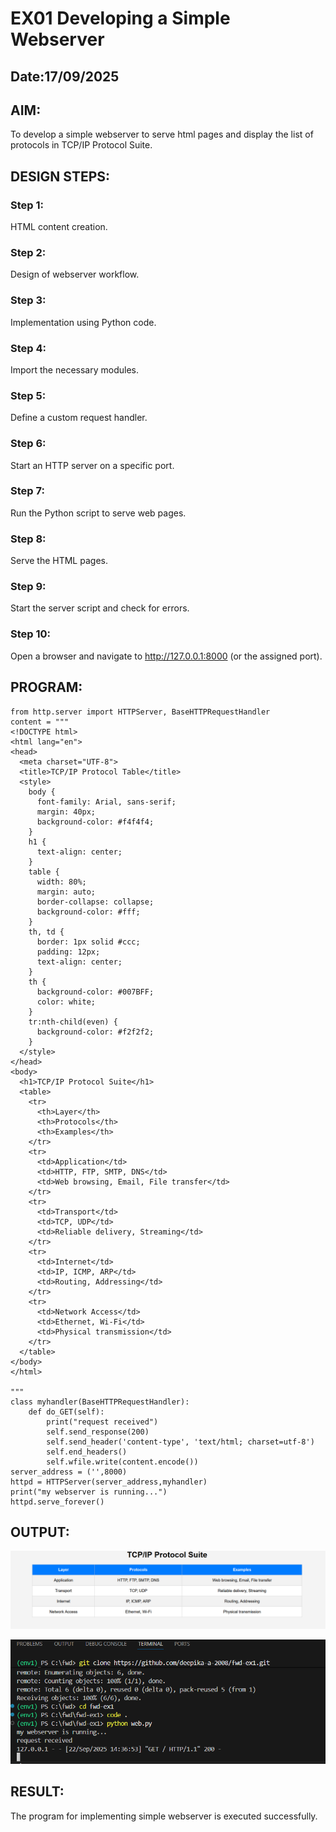 # EX01 Developing a Simple Webserver
## Date:17/09/2025

## AIM:
To develop a simple webserver to serve html pages and display the list of protocols in TCP/IP Protocol Suite.

## DESIGN STEPS:
### Step 1: 
HTML content creation.

### Step 2:
Design of webserver workflow.

### Step 3:
Implementation using Python code.

### Step 4:
Import the necessary modules.

### Step 5:
Define a custom request handler.

### Step 6:
Start an HTTP server on a specific port.

### Step 7:
Run the Python script to serve web pages.

### Step 8:
Serve the HTML pages.

### Step 9:
Start the server script and check for errors.

### Step 10:
Open a browser and navigate to http://127.0.0.1:8000 (or the assigned port).

## PROGRAM:
~~~
from http.server import HTTPServer, BaseHTTPRequestHandler
content = """
<!DOCTYPE html>
<html lang="en">
<head>
  <meta charset="UTF-8">
  <title>TCP/IP Protocol Table</title>
  <style>
    body {
      font-family: Arial, sans-serif;
      margin: 40px;
      background-color: #f4f4f4;
    }
    h1 {
      text-align: center;
    }
    table {
      width: 80%;
      margin: auto;
      border-collapse: collapse;
      background-color: #fff;
    }
    th, td {
      border: 1px solid #ccc;
      padding: 12px;
      text-align: center;
    }
    th {
      background-color: #007BFF;
      color: white;
    }
    tr:nth-child(even) {
      background-color: #f2f2f2;
    }
  </style>
</head>
<body>
  <h1>TCP/IP Protocol Suite</h1>
  <table>
    <tr>
      <th>Layer</th>
      <th>Protocols</th>
      <th>Examples</th>
    </tr>
    <tr>
      <td>Application</td>
      <td>HTTP, FTP, SMTP, DNS</td>
      <td>Web browsing, Email, File transfer</td>
    </tr>
    <tr>
      <td>Transport</td>
      <td>TCP, UDP</td>
      <td>Reliable delivery, Streaming</td>
    </tr>
    <tr>
      <td>Internet</td>
      <td>IP, ICMP, ARP</td>
      <td>Routing, Addressing</td>
    </tr>
    <tr>
      <td>Network Access</td>
      <td>Ethernet, Wi-Fi</td>
      <td>Physical transmission</td>
    </tr>
  </table>
</body>
</html>

"""
class myhandler(BaseHTTPRequestHandler):
    def do_GET(self):
        print("request received")
        self.send_response(200)
        self.send_header('content-type', 'text/html; charset=utf-8')
        self.end_headers()
        self.wfile.write(content.encode())
server_address = ('',8000)
httpd = HTTPServer(server_address,myhandler)
print("my webserver is running...")
httpd.serve_forever()

~~~

## OUTPUT:
![alt text](<Screenshot 2025-09-22 143707.png>)

![alt text](<Screenshot 2025-09-22 143725.png>)

## RESULT:
The program for implementing simple webserver is executed successfully.

